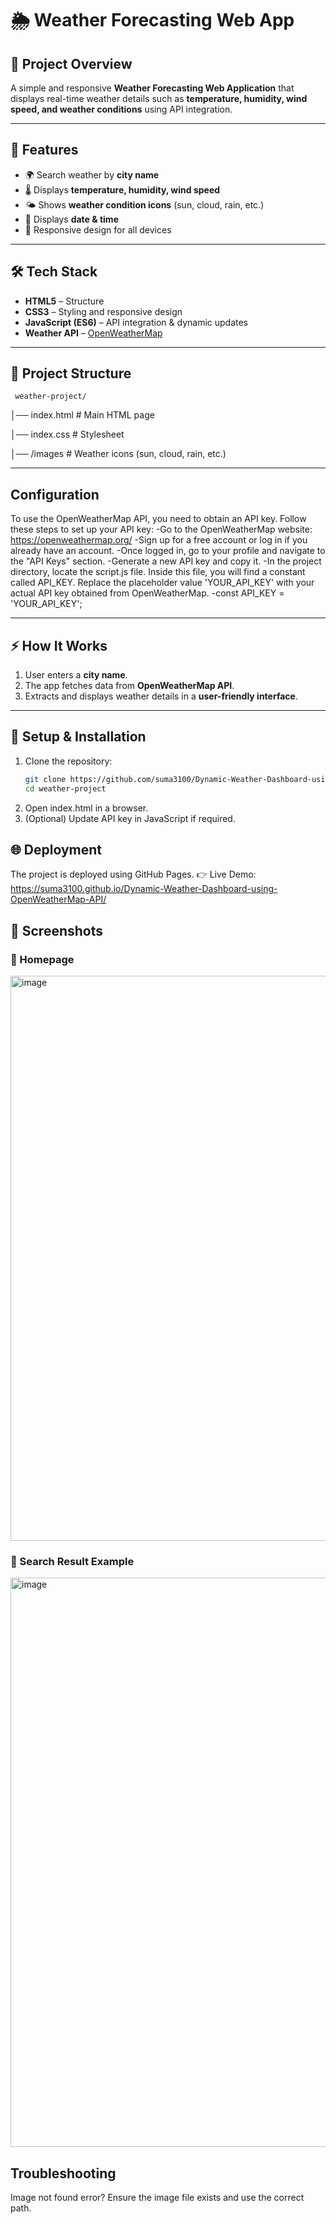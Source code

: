 # 🌦️ Weather Forecasting Web App  

## 📌 Project Overview
A simple and responsive **Weather Forecasting Web Application** that displays real-time weather details such as **temperature, humidity, wind speed, and weather conditions** using API integration.  

---

## 🚀 Features
- 🌍 Search weather by **city name**  
- 🌡️ Displays **temperature, humidity, wind speed**  
- 🌤️ Shows **weather condition icons** (sun, cloud, rain, etc.)  
- 📅 Displays **date & time**  
- 📱 Responsive design for all devices  

---

## 🛠️ Tech Stack
- **HTML5** – Structure  
- **CSS3** – Styling and responsive design  
- **JavaScript (ES6)** – API integration & dynamic updates  
- **Weather API** – [OpenWeatherMap](https://openweathermap.org/api)  

---

## 📂 Project Structure
     weather-project/
│── index.html # Main HTML page

│── index.css # Stylesheet

│── /images # Weather icons (sun, cloud, rain, etc.)



---

## Configuration
To use the OpenWeatherMap API, you need to obtain an API key. Follow these steps to set up your API key:
-Go to the OpenWeatherMap website: https://openweathermap.org/
-Sign up for a free account or log in if you already have an account.
-Once logged in, go to your profile and navigate to the "API Keys" section.
-Generate a new API key and copy it.
-In the project directory, locate the script.js file. Inside this file, you will find a constant called API_KEY. Replace the placeholder value 'YOUR_API_KEY' with your actual API key obtained from OpenWeatherMap.
-const API_KEY = 'YOUR_API_KEY';

---

## ⚡ How It Works
1. User enters a **city name**.  
2. The app fetches data from **OpenWeatherMap API**.  
3. Extracts and displays weather details in a **user-friendly interface**.  

---

## 🔧 Setup & Installation
1. Clone the repository:
   ```bash
   git clone https://github.com/suma3100/Dynamic-Weather-Dashboard-using-OpenWeatherMap-API.git
   cd weather-project
2. Open index.html in a browser.
3. (Optional) Update API key in JavaScript if required.


##  🌐 Deployment

The project is deployed using GitHub Pages.
👉 Live Demo: https://suma3100.github.io/Dynamic-Weather-Dashboard-using-OpenWeatherMap-API/


## 📸 Screenshots

### 🔹 Homepage 
<img width="1919" height="904" alt="image" src="https://github.com/user-attachments/assets/3fbc8ae1-852c-4c31-8d6e-5595589c3ed6" />

### 🔹 Search Result Example  
<img width="1919" height="911" alt="image" src="https://github.com/user-attachments/assets/e5e0c71e-5ce4-4c25-a6d1-c5d45a2e92d6" />

##  Troubleshooting

Image not found error? Ensure the image file exists and use the correct path.


